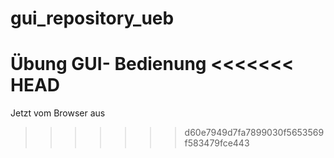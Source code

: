 # gui_repository_ueb
Übung GUI- Bedienung
<<<<<<< HEAD
=======
Jetzt vom Browser aus
>>>>>>> d60e7949d7fa7899030f5653569f583479fce443
